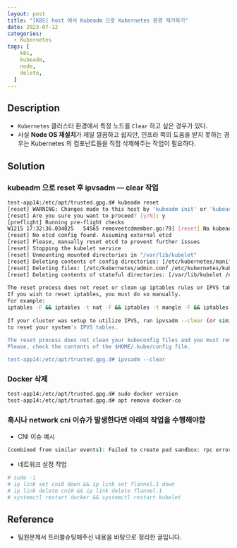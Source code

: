 ```yaml
---
layout: post
title: "[K8S] host 에서 Kubeadm 으로 Kubernetes 환경 제거하기"
date: 2023-07-12
categories:
  - Kubernetes
tags: [
    k8s,
    kubeadm,
    node,
    delete,
  ]
---
```

## Description

- `Kubernetes` 클러스터 환경에서 특정 노드를 `Clear` 하고 싶은 경우가 있다.
- 사실 **Node OS 재설치**가 제일 깔끔하고 쉽지만, 인프라 쪽의 도움을 받지 못하는 경우는 Kubernetes 의 컴포넌트들을 직접 삭제해주는 작업이 필요하다.

## Solution

### kubeadm 으로 reset 후 ipvsadm — clear 작업

```bash
test-app14:/etc/apt/trusted.gpg.d# kubeadm reset
[reset] WARNING: Changes made to this host by 'kubeadm init' or 'kubeadm join' will be reverted.
[reset] Are you sure you want to proceed? [y/N]: y
[preflight] Running pre-flight checks
W1215 17:32:36.034825   54565 removeetcdmember.go:79] [reset] No kubeadm config, using etcd pod spec to get data directory
[reset] No etcd config found. Assuming external etcd
[reset] Please, manually reset etcd to prevent further issues
[reset] Stopping the kubelet service
[reset] Unmounting mounted directories in "/var/lib/kubelet"
[reset] Deleting contents of config directories: [/etc/kubernetes/manifests /etc/kubernetes/pki]
[reset] Deleting files: [/etc/kubernetes/admin.conf /etc/kubernetes/kubelet.conf /etc/kubernetes/bootstrap-kubelet.conf /etc/kubernetes/controller-manager.conf /etc/kubernetes/scheduler.conf]
[reset] Deleting contents of stateful directories: [/var/lib/kubelet /etc/cni/net.d /var/lib/dockershim /var/run/kubernetes]
 
The reset process does not reset or clean up iptables rules or IPVS tables.
If you wish to reset iptables, you must do so manually.
For example:
iptables -F && iptables -t nat -F && iptables -t mangle -F && iptables -X
 
If your cluster was setup to utilize IPVS, run ipvsadm --clear (or similar)
to reset your system's IPVS tables.
 
The reset process does not clean your kubeconfig files and you must remove them manually.
Please, check the contents of the $HOME/.kube/config file.

test-app14:/etc/apt/trusted.gpg.d# ipvsadm --clear
```

### Docker 삭제

```bash
test-app14:/etc/apt/trusted.gpg.d# sudo docker version
test-app14:/etc/apt/trusted.gpg.d# apt remove docker-ce
```

### 혹시나 network cni 이슈가 발생한다면 아래의 작업을 수행해야함

- CNI 이슈 예시

```bash
(combined from similar events): Failed to create pod sandbox: rpc error: code = Unknown desc = failed to set up sandbox container "XX" network for pod "gpu-monitoring-dcgm-exporter-jv4t6": networkPlugin cni failed to set up pod "gpu-monitoring-dcgm-exporter-jv4t6_gpu-monitoring" network: failed to set bridge addr: "cni0" already has an IP address different from X.X.X.X/25
```

- 네트워크 설정 작업

```bash
# sudo -i
# ip link set cni0 down && ip link set flannel.1 down
# ip link delete cni0 && ip link delete flannel.1
# systemctl restart docker && systemctl restart kubelet
```
## Reference
- 팀원분께서 트러블슈팅해주신 내용을 바탕으로 정리한 글입니다. 